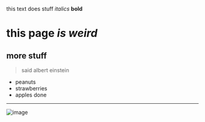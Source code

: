 this text does stuff
*italics* **bold**
# this **page** *is weird*
## more stuff
> said albert einstein
- peanuts
- strawberries
- apples
done
---
![image](https://www.google.com/url?sa=i&url=https%3A%2F%2Fjacobsschool.ucsd.edu%2Fpeople%2Fprofile%2Fjoseph-politz&psig=AOvVaw1-GFcZTg8o6KoB_AJJdDe5&ust=1680921591603000&source=images&cd=vfe&ved=0CBAQjRxqFwoTCOD3goXflv4CFQAAAAAdAAAAABAD)
